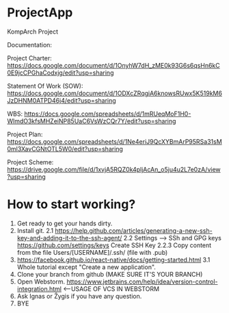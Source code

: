 # ProjectApp
KompArch Project

Documentation:

Project Charter: https://docs.google.com/document/d/1OnyhW7dH_zME0k93G6s6qsHn6kC0E9jcCPGhaCodxjg/edit?usp=sharing

Statement Of Work (SOW): https://docs.google.com/document/d/1ODXcZRqgiA6knowsRUwx5K519kM6JzDHNM0ATPD46j4/edit?usp=sharing

WBS: https://docs.google.com/spreadsheets/d/1mRUeqMoF1H0-WlmdO3kfsMHZeiNP85UaC6VsWzCQr7Y/edit?usp=sharing

Project Plan: https://docs.google.com/spreadsheets/d/1Ne4eriJ9QcXYBmArP95RSa31sM0ml3XavCGNtOTL5W0/edit?usp=sharing

Project Scheme: https://drive.google.com/file/d/1xvjA5RQZ0k4pljAcAn_o5ju4u2L7e0zA/view?usp=sharing

# How to start working?
1. Get ready to get your hands dirty.
2. Install git. 
  2.1 https://help.github.com/articles/generating-a-new-ssh-key-and-adding-it-to-the-ssh-agent/
  2.2 Settings --> SSh and GPG keys https://github.com/settings/keys Create SSH Key
    2.2.3 Copy content from the file Users/[USERNAME]/.ssh/ (file with .pub)
3. https://facebook.github.io/react-native/docs/getting-started.html
  3.1 Whole tutorial except "Create a new application".
4. Clone your branch from github (MAKE SURE IT'S YOUR BRANCH)
5. Open Webstorm. https://www.jetbrains.com/help/idea/version-control-integration.html <--USAGE OF VCS IN WEBSTORM
6. Ask Ignas or Žygis if you have any question.
7. BYE
